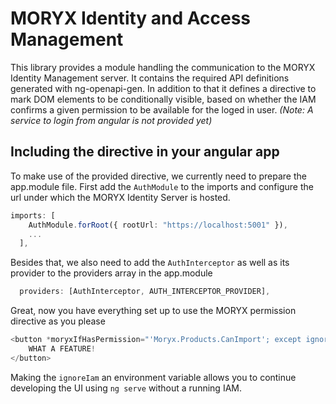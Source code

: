 # MORYX Identity and Access Management
This library provides a module handling the communication to the MORYX Identity Management server.
It contains the required API definitions generated with ng-openapi-gen.
In addition to that it defines a directive to mark DOM elements to be conditionally visible, based on whether the IAM confirms a given permission to be available for the loged in user.
*(Note: A service to login from angular is not provided yet)*

## Including the directive in your angular app
To make use of the provided directive, we currently need to prepare the app.module file.
First add the `AuthModule` to the imports and configure the url under which the MORYX Identity Server is hosted.
```ts
imports: [
    AuthModule.forRoot({ rootUrl: "https://localhost:5001" }),
    ...
  ],
```
Besides that, we also need to add the `AuthInterceptor` as well as its provider to the providers array in the app.module
```ts
  providers: [AuthInterceptor, AUTH_INTERCEPTOR_PROVIDER],
```

Great, now you have everything set up to use the MORYX permission directive as you please
```ts
<button *moryxIfHasPermission="'Moryx.Products.CanImport'; except ignoreIam">
    WHAT A FEATURE!
</button>
```

Making the `ignoreIam` an environment variable allows you to continue developing the UI using `ng serve` without a running IAM.